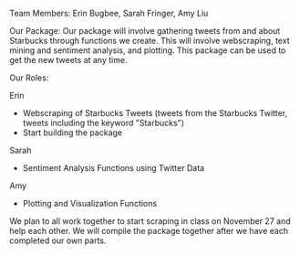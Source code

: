 Team Members:
Erin Bugbee, Sarah Fringer, Amy Liu

Our Package:
Our package will involve gathering tweets from and about Starbucks through functions we create. This will involve webscraping, text mining and sentiment analysis, and plotting. This package can be used to get the new tweets at any time.

Our Roles:

Erin
- Webscraping of Starbucks Tweets (tweets from the Starbucks Twitter, tweets including the keyword "Starbucks")
- Start building the package

Sarah
- Sentiment Analysis Functions using Twitter Data

Amy
- Plotting and Visualization Functions

We plan to all work together to start scraping in class on November 27 and help each other. We will compile the package together after we have each completed our own parts.
